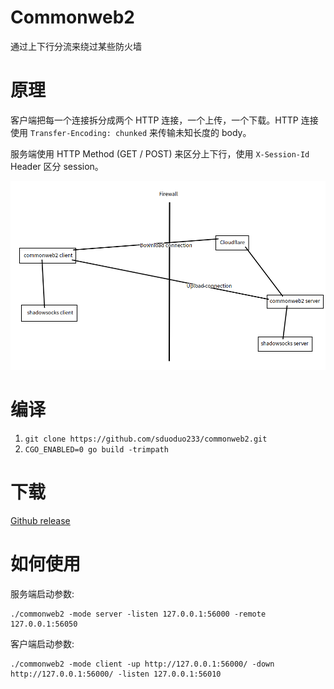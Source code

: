 # Commonweb2
通过上下行分流来绕过某些防火墙

# 原理
客户端把每一个连接拆分成两个 HTTP 连接，一个上传，一个下载。HTTP 连接使用 `Transfer-Encoding: chunked` 来传输未知长度的 body。

服务端使用 HTTP Method (GET / POST) 来区分上下行，使用 `X-Session-Id` Header 区分 session。

![img](https://github.com/sduoduo233/commonweb2/raw/master/commonweb2.png)

# 编译
1. `git clone https://github.com/sduoduo233/commonweb2.git`
2. `CGO_ENABLED=0 go build -trimpath`

# 下载
[Github release](https://github.com/sduoduo233/commonweb2/releases)

# 如何使用
服务端启动参数:

```
./commonweb2 -mode server -listen 127.0.0.1:56000 -remote 127.0.0.1:56050
```

客户端启动参数:

```
./commonweb2 -mode client -up http://127.0.0.1:56000/ -down http://127.0.0.1:56000/ -listen 127.0.0.1:56010
```